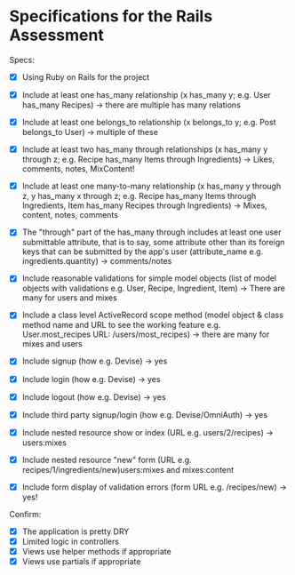 # Specifications for the Rails Assessment

Specs:
- [x] Using Ruby on Rails for the project
- [x] Include at least one has_many relationship (x has_many y; e.g. User has_many Recipes) -> there are multiple has many relations

- [x] Include at least one belongs_to relationship (x belongs_to y; e.g. Post belongs_to User) -> multiple of these
- [x] Include at least two has_many through relationships (x has_many y through z; e.g. Recipe has_many Items through Ingredients) -> Likes, comments, notes, MixContent!
- [x] Include at least one many-to-many relationship (x has_many y through z, y has_many x through z; e.g. Recipe has_many Items through Ingredients, Item has_many Recipes through Ingredients) -> Mixes, content, notes, comments

- [x] The "through" part of the has_many through includes at least one user submittable attribute, that is to say, some attribute other than its foreign keys that can be submitted by the app's user (attribute_name e.g. ingredients.quantity) -> comments/notes
- [x] Include reasonable validations for simple model objects (list of model objects with validations e.g. User, Recipe, Ingredient, Item) -> There are many for users and mixes
- [x] Include a class level ActiveRecord scope method (model object & class method name and URL to see the working feature e.g. User.most_recipes URL: /users/most_recipes) -> there are many for mixes and users
- [x] Include signup (how e.g. Devise) -> yes
- [x] Include login (how e.g. Devise) -> yes
- [x] Include logout (how e.g. Devise) -> yes
- [x] Include third party signup/login (how e.g. Devise/OmniAuth) -> yes
- [x] Include nested resource show or index (URL e.g. users/2/recipes) -> users:mixes
- [x] Include nested resource "new" form (URL e.g. recipes/1/ingredients/new)users:mixes and mixes:content
- [x] Include form display of validation errors (form URL e.g. /recipes/new) -> yes!

Confirm:
- [x] The application is pretty DRY 
- [x] Limited logic in controllers
- [x] Views use helper methods if appropriate
- [x] Views use partials if appropriate